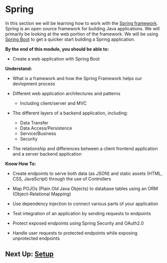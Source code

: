 # Spring

In this section we will be learning how to work with the [Spring framework][1].
Spring is an open source framework for building Java applications. We will primarily be looking at the web portion of the framework. We will be using [Spring Boot][2] to get a quicker start building a Spring application.

[1]: https://projects.spring.io/spring-framework/
[2]: https://projects.spring.io/spring-boot/

**By the end of this module, you should be able to:**

- Create a web application with Spring Boot

**Understand:**

- What is a framework and how the Spring Framework helps our devlopment process


- Different web application architectures and patterns
  - Including client/server and MVC


- The different layers of a backend application, including:
  - Data Transfer
  - Data Access/Persistence
  - Service/Business
  - Security
  
  
- The relationship and differences between a client frontend application and a server backend application

**Know How To:**


- Create endpoints to serve both data (as *JSON*) and static assets (HTML, CSS, JavaScript) through the use of Controllers


- Map POJOs (Plain Old Java Objects) to database tables using an ORM (Object-Relational Mapping)


- Use dependency injection to connect various parts of your application


- Test integration of an application by sending requests to endpoints


- Protect exposed endpoints using Spring Security and OAuth2.0


- Handle user requests to protected endpoints while exposing unprotected endpoints


## Next Up: [Setup](2-setup.md)

